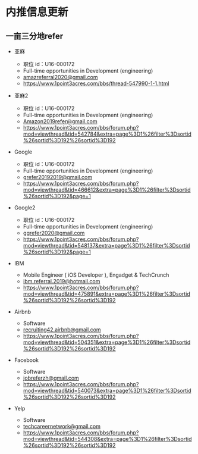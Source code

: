 # 内推信息更新

## 一亩三分地refer

+ 亚麻
	+ 职位 id：U16-000172
	+ Full-time opportunities in Development (engineering)
	+ amazreferral2020@gmail.com
  + https://www.1point3acres.com/bbs/thread-547990-1-1.html

+ 亚麻2
	+ 职位 id：U16-000172
	+ Full-time opportunities in Development (engineering)
	+ Amazon2019refer@gmail.com
  + https://www.1point3acres.com/bbs/forum.php?mod=viewthread&tid=542784&extra=page%3D1%26filter%3Dsortid%26sortid%3D192%26sortid%3D192
  
+ Google
	+ 职位 id：U16-000172
	+ Full-time opportunities in Development (engineering)
	+ grefer20192019@gmail.com
  + https://www.1point3acres.com/bbs/forum.php?mod=viewthread&tid=466612&extra=page%3D1%26filter%3Dsortid%26sortid%3D192&page=1
  
+ Google2
	+ 职位 id：U16-000172
	+ Full-time opportunities in Development (engineering)
	+ ggrefer2020@gmail.com
  + https://www.1point3acres.com/bbs/forum.php?mod=viewthread&tid=548137&extra=page%3D1%26filter%3Dsortid%26sortid%3D192&page=1
  
+ IBM
	+ Mobile Engineer ( iOS Developer ), Engadget & TechCrunch
  + ibm.referral.2019@hotmail.com
  + https://www.1point3acres.com/bbs/forum.php?mod=viewthread&tid=475891&extra=page%3D1%26filter%3Dsortid%26sortid%3D192%26sortid%3D192
  
+ Airbnb
  + Software
  + recruiting42.airbnb@gmail.com
  + https://www.1point3acres.com/bbs/forum.php?mod=viewthread&tid=504351&extra=page%3D1%26filter%3Dsortid%26sortid%3D192%26sortid%3D192
  
+ Facebook
  + Software
  + jobreferzh@gmail.com
  + https://www.1point3acres.com/bbs/forum.php?mod=viewthread&tid=540073&extra=page%3D1%26filter%3Dsortid%26sortid%3D192%26sortid%3D192
  
+ Yelp
  + Software
  + techcareernetwork@gmail.com
  + https://www.1point3acres.com/bbs/forum.php?mod=viewthread&tid=544308&extra=page%3D1%26filter%3Dsortid%26sortid%3D192%26sortid%3D192
